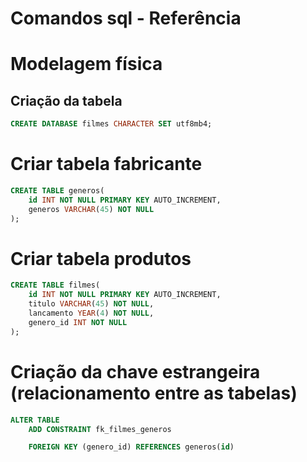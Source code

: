 # Comandos sql - Referência

# Modelagem física

## Criação da tabela

```sql
CREATE DATABASE filmes CHARACTER SET utf8mb4;
```
<!-- __________________________________________________ -->

 # Criar tabela fabricante

```sql
CREATE TABLE generos(
    id INT NOT NULL PRIMARY KEY AUTO_INCREMENT,
    generos VARCHAR(45) NOT NULL
);
```


<!-- __________________________________________________ -->

# Criar tabela produtos

```sql
CREATE TABLE filmes(
    id INT NOT NULL PRIMARY KEY AUTO_INCREMENT,
    titulo VARCHAR(45) NOT NULL,
    lancamento YEAR(4) NOT NULL,
    genero_id INT NOT NULL 
);

```

<!-- __________________________________________________ -->

# Criação da chave estrangeira (relacionamento entre as tabelas)

```sql
ALTER TABLE 
    ADD CONSTRAINT fk_filmes_generos

    FOREIGN KEY (genero_id) REFERENCES generos(id)
```

